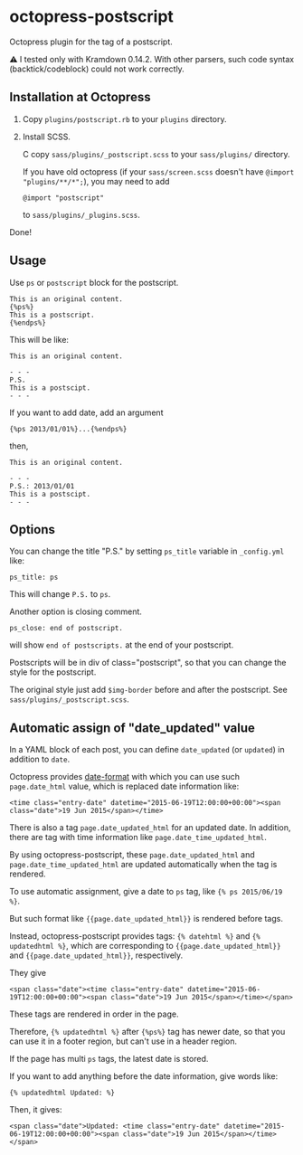 octopress-postscript
====================

Octopress plugin for the tag of a postscript.

:warning: I tested only with Kramdown 0.14.2. With other parsers, such code
syntax (backtick/codeblock) could not work correctly.

## Installation at Octopress

1. Copy `plugins/postscript.rb`
   to your `plugins` directory.

1. Install SCSS.

   C copy `sass/plugins/_postscript.scss`
   to your `sass/plugins/` directory.

   If you have old octopress
   (if your `sass/screen.scss` doesn't have `@import "plugins/**/*";`),
   you may need to add

    `@import "postscript"`

   to `sass/plugins/_plugins.scss`.

Done!

## Usage

Use `ps` or `postscript` block for the postscript.

    This is an original content.
    {%ps%}
    This is a postscript.
    {%endps%}

This will be like:

    This is an original content.

    - - -
    P.S.
    This is a postscipt.
    - - -

If you want to add date, add an argument

    {%ps 2013/01/01%}...{%endps%}

then,

    This is an original content.

    - - -
    P.S.: 2013/01/01
    This is a postscipt.
    - - -

## Options

You can change the title "P.S." by setting `ps_title` variable in `_config.yml` like:

    ps_title: ps

This will change `P.S.` to `ps`.

Another option is closing comment.

    ps_close: end of postscript.

will show `end of postscripts.` at the end of your postscript.

Postscripts will be in div of class="postscript",
so that you can change the style for the postscript.

The original style just add `$img-border` before and after the postscript.
See `sass/plugins/_postscript.scss`.

## Automatic assign of "date_updated" value

In a YAML block of each post,
you can define `date_updated` (or `updated`) in addition to `date`.

Octopress provides [date-format](https://github.com/octopress/date-format)
with which you can use such `page.date_html` value, which is replaced date information like:

    <time class="entry-date" datetime="2015-06-19T12:00:00+00:00"><span class="date">19 Jun 2015</span></time>

There is also a tag `page.date_updated_html` for an updated date.
In addition, there are tag with time information like `page.date_time_updated_html`.

By using octopress-postscript, these `page.date_updated_html` and `page.date_time_updated_html`
are updated automatically when the tag is rendered.

To use automatic assignment, give a date to `ps` tag, like `{% ps 2015/06/19 %}`.

But such format like `{{page.date_updated_html}}` is rendered before tags.

Instead, octopress-postscript provides tags: `{% datehtml %}` and `{% updatedhtml %}`,
which are corresponding to `{{page.date_updated_html}}` and `{{page.date_updated_html}}`, respectively.

They give


    <span class="date"><time class="entry-date" datetime="2015-06-19T12:00:00+00:00"><span class="date">19 Jun 2015</span></time></span>

These tags are rendered in order in the page.

Therefore, `{% updatedhtml %}` after `{%ps%}` tag has newer date,
so that you can use it in a footer region, but can't use in a header region.

If the page has multi `ps` tags, the latest date is stored.

If you want to add anything before the date information, give words like:

    {% updatedhtml Updated: %}

Then, it gives:

    <span class="date">Updated: <time class="entry-date" datetime="2015-06-19T12:00:00+00:00"><span class="date">19 Jun 2015</span></time></span>
